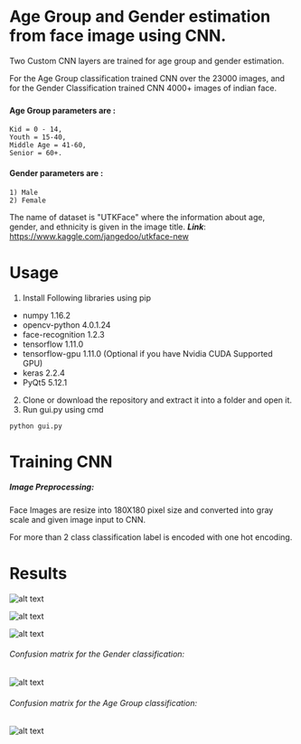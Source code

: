 # Age Group and Gender estimation from face image using CNN.

Two Custom CNN layers are trained for age group and gender estimation.

For the Age Group classification trained CNN over the 23000 images, and for the Gender Classification trained CNN 4000+ images of indian face.

###

#### Age Group parameters are :
```
Kid = 0 - 14,
Youth = 15-40,
Middle Age = 41-60,
Senior = 60+.
```
#### Gender parameters are :
```
1) Male
2) Female
```
The name of dataset is "UTKFace" where the information about age, gender, and ethnicity is given in the image title.
***Link***: https://www.kaggle.com/jangedoo/utkface-new

# Usage
1. Install Following libraries using pip
- numpy 1.16.2
- opencv-python 4.0.1.24
- face-recognition 1.2.3
- tensorflow 1.11.0
- tensorflow-gpu 1.11.0 (Optional if you have Nvidia CUDA Supported GPU)
- keras 2.2.4
- PyQt5 5.12.1
2. Clone or download the repository and extract it into a folder and open it.
3. Run gui.py using cmd 
```
python gui.py
```
# Training CNN
##### Image Preprocessing:
Face Images are resize into 180X180 pixel size and converted into gray scale and given image input to CNN.

For more than 2 class classification label is encoded with one hot encoding.

# Results
![alt text](https://github.com/prashantmokani/age_and_gender_classifier/blob/master/male-senior-modi.JPG)

![alt text](https://github.com/prashantmokani/age_and_gender_classifier/blob/master/op1.PNG)

![alt text](https://github.com/prashantmokani/age_and_gender_classifier/blob/master/dubai.jpg)

###### Confusion matrix for the Gender classification:

![alt text](https://github.com/prashantmokani/age_and_gender_classifier/blob/master/conf_gender.PNG)

###### Confusion matrix for the Age Group classification:

![alt text](https://github.com/prashantmokani/age_and_gender_classifier/blob/master/conf_age.PNG)
